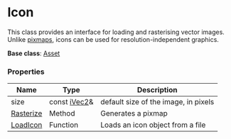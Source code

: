 # Icon #

This class provides an interface for loading and rasterising vector images. Unlike [pixmaps](Pixmap.md), icons can be used for resolution-independent graphics.

**Base class**: [Asset](Asset.md)

### Properties ###

| Name | Type | Description |
| ----- | ----- | ----- |
| size | const [iVec2](iVec2.md)&  | default size of the image, in pixels |
| [Rasterize](Icon_Rasterize.md) | Method | Generates a pixmap |
| [LoadIcon](LoadIcon.md) | Function | Loads an icon object from a file |
